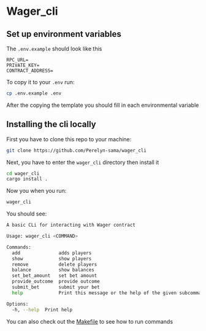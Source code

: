# Wager_cli

## Set up environment variables 
The `.env.example` should look like this 
```env 
RPC_URL=
PRIVATE_KEY=
CONTRACT_ADDRESS=
```
To copy it to your `.env` run:
```bash 
cp .env.example .env
```
After the copying the template you should fill in each environmental variable 

## Installing the cli locally 
First you have to clone this repo to your machine:
```bash
git clone https://github.com/Perelyn-sama/wager_cli
```
Next, you have to enter the `wager_cli` directory then install it 
```bash
cd wager_cli 
cargo install .
```
Now you when you run:
```bash
wager_cli
```
You should see:
```bash
A basic CLi for interacting with Wager contract

Usage: wager_cli <COMMAND>

Commands:
  add              adds players
  show             show players
  remove           delete players
  balance          show balances
  set_bet_amount   set bet amount
  provide_outcome  provide outcome
  submit_bet       submit your bet
  help             Print this message or the help of the given subcommand(s)

Options:
  -h, --help  Print help
```

You can also check out the [Makefile](./makefile) to see how to run commands